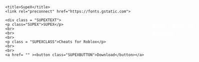 <!DOCTYPE html>
<html>
<head>
	
	<title>SupeX</title>
	<link rel="preconnect" href="https://fonts.gstatic.com">
<link href="https://fonts.googleapis.com/css2?family=Bungee&display=swap" rel="stylesheet">

<link rel="preconnect" href="https://fonts.gstatic.com">
<link href="https://fonts.googleapis.com/css2?family=Abel&display=swap" rel="stylesheet">

<link rel="preconnect" href="https://fonts.gstatic.com">
<link href="https://fonts.googleapis.com/css2?family=Abel&display=swap" rel="stylesheet">

</head>
<meta charset="utf-8">

<link rel="shortcut icon" href="https://cdn.discordapp.com/attachments/805408053574762576/818138074219413524/PicsArt_03-01-05.04.26.png" type="image/png">
<meta name="viewport" content="width=device-width">
<body>



<style>
	@import url('https://fonts.googleapis.com/css2?family=Bungee&display=swap');
@import url('https://fonts.googleapis.com/css2?family=Abel&display=swap');
@import url('https://fonts.googleapis.com/css2?family=Abel&display=swap');
*{
	padding: 0px;
	margin:0px;
	list-style: none;
	text-decoration: none;
}
body {
	background: url(https://zastavok.net/main/cosmos/154988461394.jpg) no-repeat center center fixed;
-webkit-background-size: cover;
   -moz-background-size: cover;
     -o-background-size: cover;
        background-size: cover
        -webkit-touch-callout: none; /* iOS Safari */
  -webkit-user-select: none;   /* Chrome/Safari/Opera */
  -khtml-user-select: none;    /* Konqueror */
  -moz-user-select: none;      /* Firefox */
  -ms-user-select: none;       /* Internet Explorer/Edge */
  user-select: none;
}

.SUPEXTEXT{

	color: white;
	Position:absolute;
	font-size: 100%;
top:50%;
left:50%;
font-family: 'Luckiest Guy', cursive;
transform:translate(-50%,-50%);
}

.SUPEXBUTTON{
	color:#F2F2F2;
	background-color: #2E9AFE;
	font-size: 18px;
	border-style: none;
	border-radius: 50px;
	width: 150px;
	height: 50px;
	outline: none;
position: absolute;
margin-left: 50%;
transform: translate(-50%, 0);
}

.SUPEXCLASS{
	color: #D8D8D8;
	position:absolute;
	font-size: 20px;
top:50%;
width: 134px;
left:50%;
font-family: 'Abel', sans-serif;
transform:translate(-50%,-50%);
}
.SUPEX{
	color: white;
	Position:absolute;
	font-size: 50px;
top:1%;
left:50%;
font-family: 'Bungee', cursive;
transform:translate(-50%,-50%);
}


.HELPER{
	position: absolute;
	font-size: 100%;
	font-family: 'Abel', sans-serif;
	font-size: 20px;
	width:230px;
top:3%;
right:3%;
}

.A {
	background-size: 100px;
color:#FFFFFF;
text-decoration:none;
}

.A:active {
color:#FFFFFF;
text-decoration:none;
}

.A:visited {
color:#FFFFFF;
text-decoration:none;
}

.A:hover {
	transition: 1s;
	border-radius: 10px;
color:#FFFFFF;
text-decoration: none;
}
ul {
  list-style: none; /*убираем маркеры списка*/
  margin: 0; /*убираем отступы*/
  padding-left: 0; /*убираем отступы*/
}

li {
  float:left; /*Размещаем список горизонтально для реализации меню*/
  margin-right:20px; /*Добавляем отступ у пунктов меню*/
}
.SUPEXBUTTON:hover{
	background-color: #59AEFC;
    cursor: pointer;
}
</style>

	<div class = "SUPEXTEXT">
	<p class="SUPEX">SUPEX</p>
	<br>
	<br>
	<br>
	<p class = "SUPEXCLASS">Cheats for Roblox</p>
	<br>
	<br>
	<a href= "" ><button class="SUPEXBUTTON">Download</button></a>
</div>
<div class = "HELPER">
<ul>
	<li><a href = "" class = "A">Help</a></li>
	<li><a href = "https://www.youtube.com/channel/UCf0TXLrSGGAeqD9N4LE2xOA" class = "A" target="Youtube">Youtube</a></li>
	<li><a href = "https://discord.com/invite/BqVggdy" class = "A" target="Discord">Discord</a></li>
</ul>
</div>
</body>
</html>
